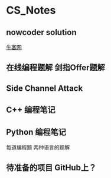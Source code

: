 # CS_Notes

## nowcoder solution
[牛客网](https://www.nowcoder.com/957917052)

## 在线编程题解 剑指Offer题解

## Side Channel Attack

## C++ 编程笔记

## Python 编程笔记

每道编程题 两种语言的题解

## 待准备的项目 GitHub上？

